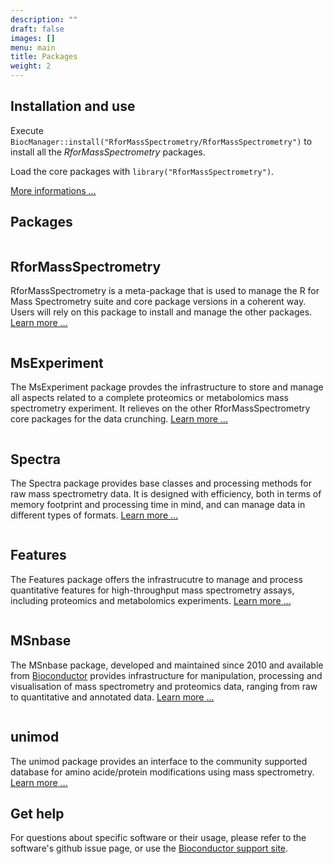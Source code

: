```yaml
---
description: ""
draft: false
images: []
menu: main
title: Packages
weight: 2
---
```


## Installation and use

Execute
`BiocManager::install("RforMassSpectrometry/RforMassSpectrometry")` to
install all the *RforMassSpectrometry* packages.

Load the core packages with `library("RforMassSpectrometry")`.

[More informations ...](https://rformassspectrometry.github.io/RforMassSpectrometry/articles/RforMassSpectrometry.html#installation)


## Packages

<div class="package-section">

<div class="packages">

<div class="package-left">
<img class="package-image-left" src="/images/hex-R4MS.png" alt=""></img>
<div class="package-info">

<h2>RforMassSpectrometry</h2>

<p>RforMassSpectrometry is a meta-package that is used to manage the R
for Mass Spectrometry suite and core package versions in a coherent
way. Users will rely on this package to install and manage the other
packages. <a
href="https://github.com/rformassspectrometry/RforMassSpectrometry">Learn
more ...</a></p> </div> </div>

<div class="package-right">
<img class="package-image-right" src="/images/hex-R4MSbeam.png" alt=""></img>
<div class="package-info">

<h2>MsExperiment</h2>

<p>The MsExperiment</b> package provdes the infrastructure to store
and manage all aspects related to a complete proteomics or
metabolomics mass spectrometry experiment. It relieves on the other
RforMassSpectrometry core packages for the data crunching. <a
href="https://github.com/rformassspectrometry/MsExperiment">Learn more
...</a></p> </div> </div>

<div class="package-left">
<img class="package-image-left" src="/images/hex-R4MSsegm.png" alt=""></img>
<div class="package-info">

<h2>Spectra</h2>

<p>The Spectra</a> package provides base classes and processing
methods for raw mass spectrometry data. It is designed with
efficiency, both in terms of memory footprint and processing time in
mind, and can manage data in different types of formats. <a
href="https://github.com/rformassspectrometry/Spectra">Learn more
...</a> </p> </div> </div>


<div class="package-right">
<img class="package-image-right" src="/images/hex-R4MScube.png" alt=""></img>
<div class="package-info">

<h2>Features</h2>

<p>The Features package offers the infrastrucutre to manage and
process quantitative features for high-throughput mass spectrometry
assays, including proteomics and metabolomics experiments. <a
href="https://github.com/rformassspectrometry/Features">Learn more
...</a></p> </div> </div>


<div class="package-left">
<img class="package-image-left" src="/images/hex-MSnbase.png" alt=""></img>
<div class="package-info">

<h2>MSnbase</h2>

<p>The MSnbase package, developed and maintained since 2010 and
available from <a
href="http://bioconductor.org/packages/devel/bioc/html/MSnbase.html">Bioconductor</a>
provides infrastructure for manipulation, processing and visualisation
of mass spectrometry and proteomics data, ranging from raw to
quantitative and annotated data. <a
href="https://github.com/lgatto/MSnbase">Learn more ...</a></p> </div>
</div>


<div class="package-right">
<img class="package-image-right" src="/images/hex-R4MSbord.png" alt=""></img>
<div class="package-info">

<h2>unimod</h2>

<p>The unimod</b> package provides an interface to the community
supported database for amino acide/protein modifications using mass
spectrometry. <a
href="https://github.com/rformassspectrometry/unimod">Learn more
...</a></p> </div> </div>

</div>

</div>

## Get help

For questions about specific software or their usage, please refer to
the software's github issue page, or use the [Bioconductor support
site](http://support.bioconductor.org/).
